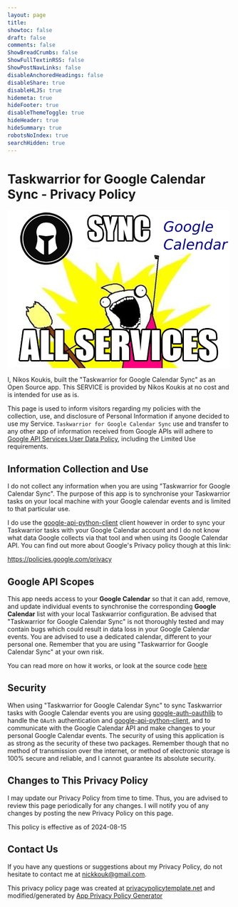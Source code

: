 ```yaml
---
layout: page
title:
showtoc: false
draft: false
comments: false
ShowBreadCrumbs: false
ShowFullTextinRSS: false
ShowPostNavLinks: false
disableAnchoredHeadings: false
disableShare: true
disableHLJS: true
hidemeta: true
hideFooter: true
disableThemeToggle: true
hideHeader: true
hideSummary: true
robotsNoIndex: true
searchHidden: true
---
```


# Taskwarrior for Google Calendar Sync - Privacy Policy

![](/images/meme-tw-gcal.png)

I, Nikos Koukis, built the "Taskwarrior for Google Calendar Sync" as an Open Source app.
This SERVICE is provided by Nikos Koukis at no cost and is intended for use as
is.

This page is used to inform visitors regarding my policies with the collection,
use, and disclosure of Personal Information if anyone decided to use my Service.
`Taskwarrior for Google Calendar Sync` use and transfer to any other app of information
received from Google APIs will adhere to [Google API Services User Data
Policy](https://developers.google.com/terms/api-services-user-data-policy),
including the Limited Use requirements.

## Information Collection and Use

I do not collect any information when you are using "Taskwarrior for Google
Calendar Sync". The purpose of this app is to synchronise your Taskwarrior tasks
on your local machine with your Google calendar events and is limited to that
particular use.

I do use the
[google-api-python-client](https://github.com/googleapis/google-api-python-client)
client however in order to sync your Taskwarrior tasks with your Google Calendar
account and I do not know what data Google collects via that tool and when using
its Google Calendar API. You can find out more about Google's Privacy policy
though at this link:

https://policies.google.com/privacy

## Google API Scopes

This app needs access to your **Google Calendar** so that it can add, remove,
and update individual events to synchronise the corresponding **Google Calendar**
list with your local Taskwarrior configuration. Be advised that "Taskwarrior for
Google Calendar Sync" is not thoroughly tested and may contain bugs which could
result in data loss in your Google Calendar events. You are advised to use a
dedicated calendar, different to your personal one. Remember that you are using
"Taskwarrior for Google Calendar Sync" at your own risk.

You can read more on how it works, or look at the source code
[here](https://github.com/bergercookie/syncall)

## Security

When using "Taskwarrior for Google Calendar Sync" to sync Taskwarrior tasks with
Google Calendar events you are using
[google-auth-oauthlib](https://pypi.org/project/google-auth-oauthlib/) to handle
the `OAuth` authentication and
[google-api-python-client](https://github.com/googleapis/google-api-python-client),
and to communicate with the Google Calendar API and make changes to your
personal Google Calendar events. The security of using this application is as
strong as the security of these two packages. Remember though that no method of
transmission over the internet, or method of electronic storage is 100% secure
and reliable, and I cannot guarantee its absolute security.

## Changes to This Privacy Policy

I may update our Privacy Policy from time to time. Thus, you are advised to
review this page periodically for any changes. I will notify you of any changes
by posting the new Privacy Policy on this page.

This policy is effective as of 2024-08-15

## Contact Us

If you have any questions or suggestions about my Privacy Policy, do not
hesitate to contact me at <nickkouk@gmail.com>.

This privacy policy page was created at
[privacypolicytemplate.net](https://privacypolicytemplate.net) and
modified/generated by [App Privacy Policy
Generator](https://app-privacy-policy-generator.firebaseapp.com/)
